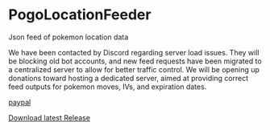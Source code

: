 # PogoLocationFeeder
Json feed of pokemon location data

We have been contacted by Discord regarding server load issues. They will be blocking old bot accounts, and new feed requests have been migrated to a centralized server to allow for better traffic control. We will be opening up donations toward hosting a dedicated server, aimed at providing correct feed outputs for pokemon moves, IVs, and expiration dates.

[paypal](https://www.paypal.com/en_US/cgi-bin/webscr?cmd=_s-xclick&hosted_button_id=QZCKGUUQ9RYPY)

[Download latest Release](https://github.com/5andr0/PogoLocationFeeder/releases/latest "5andr0/PogoLocationFeeder/releases/latest")
